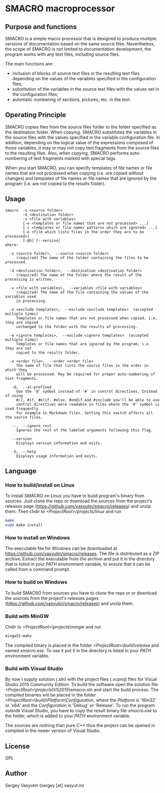 <!-- This is an auto generated file. Do not edit. -->

# SMACRO macroprocessor

## Purpose and functions

SMACRO is a simple macro processor that is designed to produce multiple versions of documentation based on the same source files. Nevertheless, the scope of SMACRO is not limited to documentation development, the program works with any text files, including source files.

The main functions are:
* inclusion of blocks of source text files in the resulting text files depending on the values of the variables specified in the configuration files;
* substitution of the variables in the source text files with the values set in the configuration files;
* automatic numbering of sections, pictures, etc. in the text.

## Operating Principle

SMACRO copies files from the source files folder to the folder specified as the destination folder. When copying, SMACRO substitutes the variables in the source files with the values specified in the variable configuration file. In addition, depending on the logical value of the expressions composed of those variables, it may or may not copy text fragments from the source files to the resulting files. Also, when copying, SMACRO performs auto-numbering of text fragments marked with special tags. 

When you start SMACRO, you can specify templates of file names or file names that are not processed when copying (i.e. are copied without changes) and templates of file names or file names that are ignored by the program (i.e. are not copied to the results folder).

## Usage

```
smacro  -s <source folder>
        -d <destination folder> 
        -v <file with variables>
        [-e <templates or file names that are not processed> ...] 
        [-i <templates or file names patterns which are ignored> ...] 
        [-o <file which lists files in the order they are to be processed>] 
        [-@h] [--version] 
where:

  -s <source folder>,  --source <source folder>
     (required) The name of the folder containing the files to be processed.

  -d <destination folder>,  --destination <destination folder>
     (required) The name of the folder where the result of the processing is written.

  -v <file with variables>,  --variables <file with variables>
     (required) The name of the file containing the values of the variables used 
     in processing.

  -e <exclude templates>,  --exclude <exclude templates>  (accepted multiple times)
     Templates or file names that are not processed when copied, i.e. they are copied 
     unchanged to the folder with the results of processing.

  -e <ignore templates>,  --exclude <ignore templates>  (accepted multiple times)
     Templates or file names that are ignored by the program, i.e. they are not 
     copied to the results folder.

  -o <order file>,  --order <order file>
     The name of file that lists the source files in the order in which they 
     will be processed. May be required for proper auto-numbering of text fragments.

   -@,  --at-prefixed
     Use the '@' symbol instead of '#' in control directives. Instead of using 
     #//, #if, #elif, #else, #endif and #include you'll be able to use 
     control directives more readable in files where the '#' symbol is used frequently 
     for example in Markdown files. Setting this switch affects all the source files.

   --,  --ignore_rest
     Ignores the rest of the labeled arguments following this flag.

   --version
     Displays version information and exits.

   -h,  --help
     Displays usage information and exits.
```
## Language



### How to build/install on Linux

To install SMACRO on Linux you have to build program's binary from sources. Just clone the repo or download the sources from the project's releases page (https://github.com/vasyutin/smacro/releases) and unzip them. Then chdir to *\<ProjectRoot\>/projects/linux* and run

```sh
make
sudo make install
```

### How to install on Windows

The executable file for Windows can be downloaded at https://github.com/vasyutin/smacro/releases. The file is distributed as a ZIP archive. Extract the executable from the archive and put it in the directory that is listed in your PATH environment variable, to ensure that it can be called from a command prompt.

### How to build on Windows

To build SMACRO from sources you have to clone the repo or or download the sources from the project's releases pages (https://github.com/vasyutin/smacro/releases) and unzip them. 

### Build with MinGW 
 
Chdir to *\<ProjectRoot\>\\projects\\mingw* and run

```sh
mingw32-make
``` 

The compiled binary is placed in the folder *\<ProjectRoot\>\\build\\release* and named *smacro.exe*. To use it put it in the directory is listed in your *PATH* environment variable.

### Build with Visual Studio

By now I supply solution (.sln) with the project files (.vcproj) files for Visual Studio 2015 Community Edition. To build the software open the solution file *\<ProjectRoot\>\\projects\\VS2015\\smacro.sln* and start the build process. The compiled binaries will be placed in the folder *\<ProjectRoot\>\build\Platform\Configuration*, where the *Platform* is 'Win32' or 'x64' and the *Configuration* is 'Debug' or 'Release'. To run the program outside Visual Studio, you have to copy the result binary file *smacro.exe* to the folder, which is added to your *PATH* environment variable.

The sources are nothing than pure C++ thus the project can be opened in compiled in the newer version of Visual Studio.

## License

GPL

## Author

Sergey Vasyutin (sergey [at] vasyut.in)
